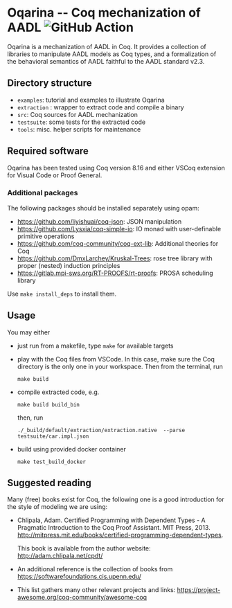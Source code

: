 # Oqarina -- Coq mechanization of AADL ![GitHub Action](https://github.com/Oqarina/Oqarina/actions/workflows/main.yml/badge.svg)

Oqarina is a mechanization of AADL in Coq. It provides a collection of libraries to manipulate AADL models as Coq types, and a formalization of the behavioral semantics of AADL faithful to the AADL standard v2.3.

## Directory structure

* `examples`: tutorial and examples to illustrate Oqarina
* `extraction` : wrapper to extract code and compile a binary
* `src`: Coq sources for AADL mechanization
* `testsuite`: some tests for the extracted code
* `tools`: misc. helper scripts for maintenance

## Required software

Oqarina has been tested using Coq version 8.16 and either VSCoq extension for Visual Code or Proof General.

### Additional packages

The following packages should be installed separately using opam:

* https://github.com/liyishuai/coq-json: JSON manipulation
* https://github.com/Lysxia/coq-simple-io: IO monad with user-definable primitive operations
* https://github.com/coq-community/coq-ext-lib: Additional theories for Coq
* https://github.com/DmxLarchey/Kruskal-Trees: rose tree library with proper (nested) induction principles
* https://gitlab.mpi-sws.org/RT-PROOFS/rt-proofs: PROSA scheduling library

Use `make install_deps` to install them.

## Usage

You may either
- just run from a makefile, type `make` for available targets

- play with the Coq files from VSCode. In this case, make sure the Coq directory is the only one in your workspace. Then from the terminal, run

  ```make build```

- compile extracted code, e.g.

  ```make build build_bin```

  then, run

  ```./_build/default/extraction/extraction.native  --parse testsuite/car.impl.json```

- build using provided docker container

  ```make test_build_docker```

## Suggested reading

Many (free) books exist for Coq, the following one is a good introduction for the style of modeling we are using:

- Chlipala, Adam. Certified Programming with Dependent Types - A Pragmatic Introduction to the Coq Proof Assistant. MIT Press, 2013. http://mitpress.mit.edu/books/certified-programming-dependent-types.

  This book is available from the author website: http://adam.chlipala.net/cpdt/

- An additional reference is the collection of books from https://softwarefoundations.cis.upenn.edu/

- This list gathers many other relevant projects and links: https://project-awesome.org/coq-community/awesome-coq
